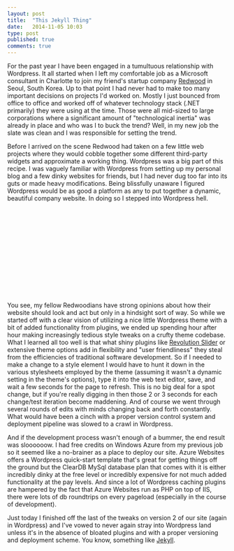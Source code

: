 ```yaml
---
layout: post
title:  "This Jekyll Thing"
date:   2014-11-05 10:03
type: post
published: true
comments: true
---
```

For the past year I have been engaged in a tumultuous relationship with Wordpress. It all started when I left my comfortable job as a Microsoft consultant in Charlotte to join my friend's startup company [Redwood](http://redwood-inc.com) in Seoul, South Korea. Up to that point I had never had to make too many important decisions on projects I'd worked on. Mostly I just bounced from office to office and worked off of whatever technology stack (.NET primarily) they were using at the time. Those were all mid-sized to large corporations where a significant amount of "technological inertia" was already in place and who was I to buck the trend? Well, in my new job the slate was clean and I was responsible for setting the trend.

Before I arrived on the scene Redwood had taken on a few little web projects where they would cobble together some different third-party widgets and approximate a working thing. Wordpress was a big part of this recipe. I was vaguely familiar with Wordpress from setting up my personal blog and a few dinky websites for friends, but I had never dug too far into its guts or made heavy modifications. Being blissfully unaware I figured Wordpress would be as good a platform as any to put together a dynamic, beautiful company website. In doing so I stepped into Wordpress hell.

<div style='background: url(/assets/jekyll.jpg); height: 200px; background-attachment: fixed; background-size: cover;'>
</div>

You see, my fellow Redwoodians have strong opinions about how their website should look and act but only in a hindsight sort of way. So while we started off with a clear vision of utilizing a nice little Wordpress theme with a bit of added functionality from plugins, we ended up spending hour after hour making increasingly tedious style tweaks on a crufty theme codebase. What I learned all too well is that what shiny plugins like [Revolution Slider](http://codecanyon.net/item/slider-revolution-responsive-wordpress-plugin/2751380) or extensive theme options add in flexibility and "user friendliness" they steal from the efficiencies of traditional software development. So if I needed to make a change to a style element I would have to hunt it down in the various stylesheets employed by the theme (assuming it wasn't a dynamic setting in the theme's options), type it into the web text editor, save, and wait a few seconds for the page to refresh. This is no big deal for a spot change, but if you're really digging in then those 2 or 3 seconds for each change/test iteration become maddening. And of course we went through several rounds of edits with minds changing back and forth constantly. What would have been a cinch with a proper version control system and deployment pipeline was slowed to a crawl in Wordpress.

And if the development process wasn't enough of a bummer, the end result was sloooooow. I had free credits on Windows Azure from my previous job so it seemed like a no-brainer as a place to deploy our site. Azure Websites offers a Wordpress quick-start template that's great for getting things off the ground but the ClearDB MySql database plan that comes with it is either incredibly dinky at the free level or incredibly expensive for not much added functionality at the pay levels. And since a lot of Wordpress caching plugins are hampered by the fact that Azure Websites run as PHP on top of IIS, there were lots of db roundtrips on every pageload (especially in the course of development).

Just today I finished off the last of the tweaks on version 2 of our site (again in Wordpress) and I've vowed to never again stray into Wordpress land unless it's in the absence of bloated plugins and with a proper versioning and deployment scheme. You know, something like [Jekyll][jekyll].

[jekyll]:      http://jekyllrb.com
